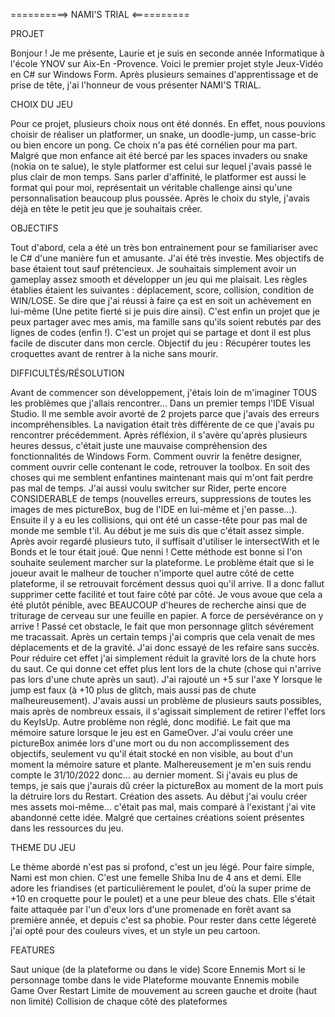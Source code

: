 

==========> NAMI'S TRIAL <==========

PROJET

Bonjour ! 
Je me présente, Laurie et je suis en seconde année Informatique à l'école YNOV sur Aix-En -Provence.
Voici le premier projet style Jeux-Vidéo en C# sur Windows Form. 
Après plusieurs semaines d'apprentissage et de prise de tête, j'ai l'honneur de vous présenter NAMI'S TRIAL.

CHOIX DU JEU

Pour ce projet, plusieurs choix nous ont été donnés. En effet, nous pouvions choisir de réaliser un platformer, un snake, un doodle-jump, un casse-bric ou bien 
encore un pong. 
Ce choix n'a pas été cornélien pour ma part. Malgré que mon enfance ait été bercé par les spaces invaders ou snake (nokia on te salue), le style platformer est celui sur lequel j'avais passé le plus clair de mon temps. Sans parler d'affinité, le platformer est aussi le format qui pour moi, représentait un véritable challenge ainsi qu'une personnalisation beaucoup plus poussée. Après le choix du style, j'avais déjà en tête le petit jeu que je souhaitais créer.

OBJECTIFS

Tout d'abord, cela a été un très bon entrainement pour se familiariser avec le C# d'une manière fun et amusante. J'ai été très investie.
Mes objectifs de base étaient tout sauf prétencieux. Je souhaitais simplement avoir un gameplay assez smooth et développer un jeu qui me plaisait. 
Les règles établies étaient les suivantes : déplacement, score, collision, condition de WIN/LOSE.
Se dire que j'ai réussi à faire ça est en soit un achèvement en lui-même (Une petite fierté si je puis dire ainsi).
C'est enfin un projet que je peux partager avec mes amis, ma famille sans qu'ils soient rebutés par des lignes de codes (enfin !). C'est un projet qui se partage et dont il est plus facile de discuter dans mon cercle. 
Objectif du jeu : Récupérer toutes les croquettes avant de rentrer à la niche sans mourir. 

DIFFICULTÉS/RÉSOLUTION

Avant de commencer son développement, j'étais loin de m'imaginer TOUS les problèmes que j'allais rencontrer... Dans un premier temps l'IDE Visual Studio. 
Il me semble avoir avorté de 2 projets parce que j'avais des erreurs incompréhensibles. La navigation était très différente de ce que j'avais pu rencontrer précédemment. Après réfléxion, il s'avère qu'après plusieurs heures dessus, c'était juste une mauvaise compréhension
des fonctionnalités de Windows Form. Comment ouvrir la fenêtre designer, comment ouvrir celle contenant le code, retrouver la toolbox. En soit des choses qui me 
semblent enfantines maintenant mais qui m'ont fait perdre pas mal de temps. J'ai aussi voulu switcher sur Rider, perte encore CONSIDERABLE de temps (nouvelles erreurs, 
suppressions de toutes les images de mes pictureBox, bug de l'IDE en lui-même et j'en passe...).
Ensuite il y a eu les collisions, qui ont été un casse-tête pour pas mal de monde me semble t'il. Au début je me suis dis que c'était assez simple. Après avoir regardé 
plusieurs tuto, il suffisait d'utiliser le intersectWith et le Bonds et le tour était joué. Que nenni ! Cette méthode est bonne si l'on souhaite seulement marcher
sur la plateforme. Le problème était que si le joueur avait le malheur de toucher n'importe quel autre côté de cette plateforme, il se retrouvait forcément dessus 
quoi qu'il arrive. Il a donc fallut supprimer cette facilité et tout faire côté par côté. Je vous avoue que cela a été plutôt pénible, avec BEAUCOUP d'heures de 
recherche ainsi que de triturage de cerveau sur une feuille en papier. A force de persévérance on y arrive ! 
Passé cet obstacle, le fait que mon personnage glitch sévérement me tracassait. Après un certain temps j'ai compris que cela venait de mes déplacements et de la
gravité. J'ai donc essayé de les refaire sans succès. Pour réduire cet effet j'ai simplement réduit la gravité lors de la chute hors du saut. Ce qui donne 
cet effet plus lent lors de la chute (chose qui n'arrive pas lors d'une chute après un saut). J'ai rajouté un +5 sur l'axe Y lorsque le jump est faux (à +10 plus de glitch, mais aussi pas de chute malheureusement).
J'avais aussi un problème de plusieurs sauts possibles, mais après de nombreux essais, il s'agissait simplement de retirer l'effet lors du KeyIsUp. 
Autre problème non réglé, donc modifié. Le fait que ma mémoire sature lorsque le jeu est en GameOver. J'ai voulu créer une pictureBox animée lors d'une mort ou du non accomplissement des objectifs, seulement vu qu'il était stocké en non visible, au bout d'un moment la mémoire sature et plante.
Malhereusement je m'en suis rendu compte le 31/10/2022 donc... au dernier moment. Si j'avais eu plus de temps, je sais que j'aurais dû créer la pictureBox au moment de la mort puis la détruire lors du Restart. 
Création des assets. Au début j'ai voulu créer mes assets moi-même... c'était pas mal, mais comparé à l'existant j'ai vite abandonné cette idée. Malgré que certaines créations soient présentes dans les ressources du jeu.


THEME DU JEU

Le thème abordé n'est pas si profond, c'est un jeu légé. 
Pour faire simple, Nami est mon chien. C'est une femelle Shiba Inu de 4 ans et demi. Elle adore les friandises (et particulièrement le poulet, d'où la super prime de +10 en croquette pour le poulet) et a une peur bleue des chats. Elle s'était faite attaquée par l'un d'eux lors d'une promenade en forêt avant sa première année, et depuis c'est sa phobie. 
Pour rester dans cette légereté j'ai opté pour des couleurs vives, et un style un peu cartoon. 

FEATURES

Saut unique (de la plateforme ou dans le vide)
Score
Ennemis
Mort si le personnage tombe dans le vide
Plateforme mouvante
Ennemis mobile
Game Over
Restart
Limite de mouvement au screen gauche et droite (haut non limité)
Collision de chaque côté des plateformes
